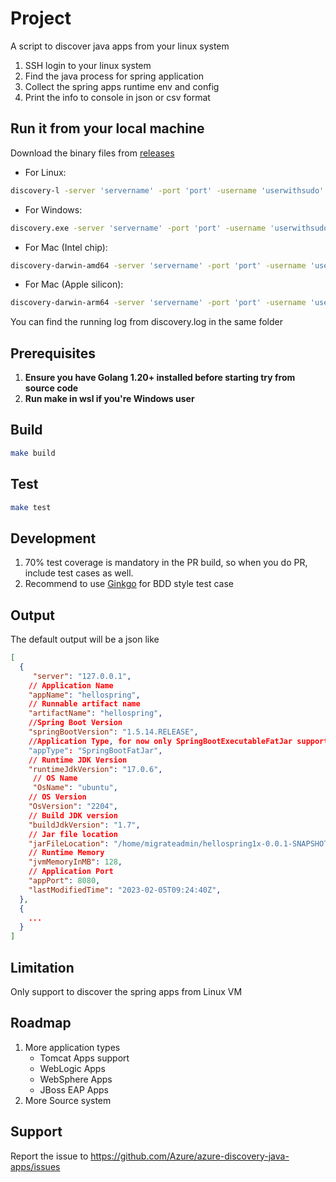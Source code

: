 
# Project
A script to discover java apps from your linux system
1. SSH login to your linux system 
2. Find the java process for spring application 
3. Collect the spring apps runtime env and config 
4. Print the info to console in json or csv format

## Run it from your local machine
Download the binary files from [releases](https://github.com/Azure/azure-discovery-java-apps/releases)
- For Linux:
```bash
discovery-l -server 'servername' -port 'port' -username 'userwithsudo' -password 'password'
```
- For Windows:
```bash
discovery.exe -server 'servername' -port 'port' -username 'userwithsudo' -password 'password'
```
- For Mac (Intel chip):
```bash
discovery-darwin-amd64 -server 'servername' -port 'port' -username 'userwithsudo' -password 'password'
```
- For Mac (Apple silicon):
```bash
discovery-darwin-arm64 -server 'servername' -port 'port' -username 'userwithsudo' -password 'password'
```
<p>You can find the running log from discovery.log in the same folder

## Prerequisites

1. __Ensure you have Golang 1.20+ installed before starting try from source code__
2. __Run make in wsl if you're Windows user__

## Build

```bash
make build
```

## Test
```bash
make test
```

## Development
1. 70% test coverage is mandatory in the PR build, so when you do PR, include test cases as well.
2. Recommend to use [Ginkgo](https://onsi.github.io/ginkgo/) for BDD style test case

## Output
The default output will be a json like 
```json
[
  {
     "server": "127.0.0.1",
    // Application Name
    "appName": "hellospring",
    // Runnable artifact name
    "artifactName": "hellospring",
    //Spring Boot Version
    "springBootVersion": "1.5.14.RELEASE",
    //Application Type, for now only SpringBootExecutableFatJar supported, refer the definition from https://docs.spring.io/spring-boot/docs/current/reference/html/executable-jar.html
    "appType": "SpringBootFatJar",
    // Runtime JDK Version
    "runtimeJdkVersion": "17.0.6",
     // OS Name
     "OsName": "ubuntu",
    // OS Version
    "OsVersion": "2204",
    // Build JDK version
    "buildJdkVersion": "1.7",
    // Jar file location
    "jarFileLocation": "/home/migrateadmin/hellospring1x-0.0.1-SNAPSHOT.jar",
    // Runtime Memory
    "jvmMemoryInMB": 128,
    // Application Port
    "appPort": 8080,
    "lastModifiedTime": "2023-02-05T09:24:40Z",
  },
  {
    ...
  }
]
```

## Limitation
Only support to discover the spring apps from Linux VM

## Roadmap
1. More application types
   - Tomcat Apps support
   - WebLogic Apps
   - WebSphere Apps
   - JBoss EAP Apps
2. More Source system

## Support
Report the issue to https://github.com/Azure/azure-discovery-java-apps/issues
